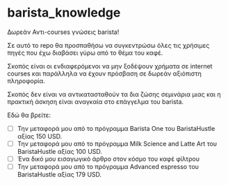 # barista_knowledge
Δωρεάν Αντι-courses γνώσεις barista!

Σε αυτό το repo θα προσπαθήσω να συγκεντρώσω όλες τις χρήσιμες πηγές που έχω διαβάσει γύρω από το θέμα του καφέ.

Σκοπός είναι οι ενδιαφερόμενοι να μην ξοδέψουν χρήματα σε internet courses και παράλληλα να έχουν πρόσβαση σε δωρεάν αξιόπιστη πληροφορία.

Σκοπός δεν είναι να αντικατασταθούν τα δια ζώσης σεμινάρια μιας και η πρακτική άσκηση είναι αναγκαία στο επάγγελμα του barista.

Εδώ θα βρείτε:
- [ ] Την μεταφορά μου από το πρόγραμμα Barista One του BaristaHustle αξίας 150 USD.
- [ ] Την μεταφορά μου από το πρόγραμμα Milk Science and Latte Art του BaristaHustle αξίας 100 USD. 
- [ ] Ένα δικό μου εισαγωγικό άρθρο στον κόσμο του καφέ φίλτρου
- [ ] Την μεταφορά μου από το πρόγραμμα Advanced espresso του BaristaHustle αξίας 179 USD. 
